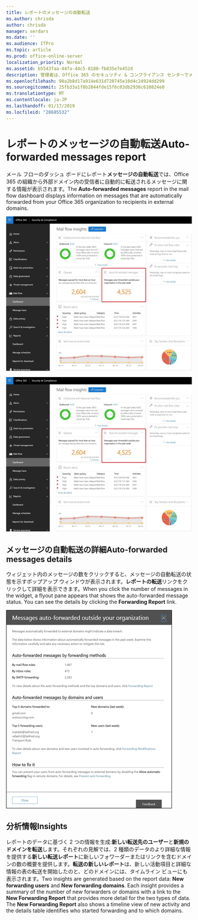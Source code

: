 ```yaml
---
title: レポートのメッセージの自動転送
ms.author: chrisda
author: chrisda
manager: serdars
ms.date: ''
ms.audience: ITPro
ms.topic: article
ms.prod: office-online-server
localization_priority: Normal
ms.assetid: b5543faa-44fa-44c5-8180-fb835e7e452d
description: 管理者は、Office 365 のセキュリティ & コンプライアンス センターでメール フローのダッシュ ボード内のメッセージの自動転送レポートについて学習できます。
ms.openlocfilehash: 98a2b8d17a914e631d720745e10d4c24924dd299
ms.sourcegitcommit: 25fb33a1f8b2844fde15f6c03db2936c610824e0
ms.translationtype: MT
ms.contentlocale: ja-JP
ms.lasthandoff: 01/17/2019
ms.locfileid: "28685532"
---
```

# <a name="auto-forwarded-messages-report"></a><span data-ttu-id="f8bca-103">レポートのメッセージの自動転送</span><span class="sxs-lookup"><span data-stu-id="f8bca-103">Auto-forwarded messages report</span></span>

<span data-ttu-id="f8bca-104">メール フローのダッシュ ボードにレポート**メッセージの自動転送**では、Office 365 の組織から外部ドメイン内の受信者に自動的に転送されるメッセージに関する情報が表示されます。</span><span class="sxs-lookup"><span data-stu-id="f8bca-104">The **Auto-forwarded messages** report in the mail flow dashboard displays information on messages that are automatically forwarded from your Office 365 organization to recipients in external domains.</span></span>

![x](media/8bc2600b-71c3-4b37-b4d0-9435fe0cfc8d.png)

![Office 365 のセキュリティ & コンプライアンス センターでメール フローのダッシュ ボードにレポート メッセージの自動転送](media/8bc2600b-71c3-4b37-b4d0-9435fe0cfc8d.png)

## <a name="auto-forwarded-messages-details"></a><span data-ttu-id="f8bca-107">メッセージの自動転送の詳細</span><span class="sxs-lookup"><span data-stu-id="f8bca-107">Auto-forwarded messages details</span></span>

<span data-ttu-id="f8bca-p101">ウィジェット内のメッセージの数をクリックすると、メッセージの自動転送の状態を示すポップアップ ウィンドウが表示されます。**レポートの転送**リンクをクリックして詳細を表示できます。</span><span class="sxs-lookup"><span data-stu-id="f8bca-p101">When you click the number of messages in the widget, a flyout pane appears that shows the auto-forwarded message status. You can see the details by clicking the **Forwarding Report** link.</span></span>

![Office 365 のセキュリティ & コンプライアンス センターに自動転送メッセージのレポートの詳細情報ポップアップ](media/87d0fb1e-d2ef-4901-b17c-ec32d23a539e.png)

## <a name="insights"></a><span data-ttu-id="f8bca-111">分析情報</span><span class="sxs-lookup"><span data-stu-id="f8bca-111">Insights</span></span>

<span data-ttu-id="f8bca-p102">レポートのデータに基づく 2 つの情報を生成:**新しい転送先のユーザー**と**新規のドメインを転送**します。それぞれの見解では、2 種類のデータのより詳細な情報を提供する**新しい転送レポート**に新しいフォワーダーまたはリンクを含むドメインの数の概要を提供します。**転送の新しいレポート**は、新しい活動項目と詳細な情報の表の転送を開始したのと、どのドメインには、タイムライン ビューにも表示されます。</span><span class="sxs-lookup"><span data-stu-id="f8bca-p102">Two insights are generated based on the report data: **New forwarding users** and **New forwarding domains**. Each insight provides a summary of the number of new forwarders or domains with a link to the **New Forwarding Report** that provides more detail for the two types of data. The **New Forwarding Report** also shows a timeline view of new activity and the details table identifies who started forwarding and to which domains.</span></span>
